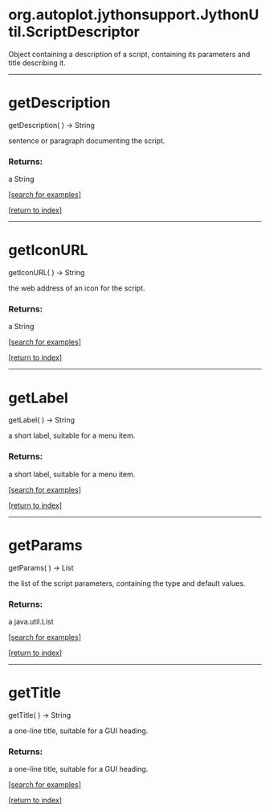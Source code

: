 # org.autoplot.jythonsupport.JythonUtil.ScriptDescriptor

Object containing a description of a script, containing its parameters
 and title describing it.

***
<a name="getDescription"></a>
# getDescription
getDescription(  ) &rarr; String

sentence or paragraph documenting the script.

### Returns:
a String


<a href="https://github.com/autoplot/dev/search?q=getDescription&unscoped_q=getDescription">[search for examples]</a>

<a href="https://github.com/autoplot/documentation/blob/master/javadoc/index-all.md">[return to index]</a>

***
<a name="getIconURL"></a>
# getIconURL
getIconURL(  ) &rarr; String

the web address of an icon for the script.

### Returns:
a String


<a href="https://github.com/autoplot/dev/search?q=getIconURL&unscoped_q=getIconURL">[search for examples]</a>

<a href="https://github.com/autoplot/documentation/blob/master/javadoc/index-all.md">[return to index]</a>

***
<a name="getLabel"></a>
# getLabel
getLabel(  ) &rarr; String

a short label, suitable for a menu item.

### Returns:
a short label, suitable for a menu item.

<a href="https://github.com/autoplot/dev/search?q=getLabel&unscoped_q=getLabel">[search for examples]</a>

<a href="https://github.com/autoplot/documentation/blob/master/javadoc/index-all.md">[return to index]</a>

***
<a name="getParams"></a>
# getParams
getParams(  ) &rarr; List

the list of the script parameters, containing the type and default values.

### Returns:
a java.util.List


<a href="https://github.com/autoplot/dev/search?q=getParams&unscoped_q=getParams">[search for examples]</a>

<a href="https://github.com/autoplot/documentation/blob/master/javadoc/index-all.md">[return to index]</a>

***
<a name="getTitle"></a>
# getTitle
getTitle(  ) &rarr; String

a one-line title, suitable for a GUI heading.

### Returns:
a one-line title, suitable for a GUI heading.

<a href="https://github.com/autoplot/dev/search?q=getTitle&unscoped_q=getTitle">[search for examples]</a>

<a href="https://github.com/autoplot/documentation/blob/master/javadoc/index-all.md">[return to index]</a>

